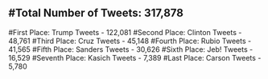 #Total Number of Tweets: 317,878 
---
#First Place: Trump Tweets - 122,081
#Second Place: Clinton Tweets - 48,761
#Third Place: Cruz Tweets - 45,148
#Fourth Place: Rubio Tweets - 41,565
#Fifth Place: Sanders Tweets - 30,626
#Sixth Place: Jeb! Tweets - 16,529
#Seventh Place: Kasich Tweets - 7,389
#Last Place: Carson Tweets - 5,780
